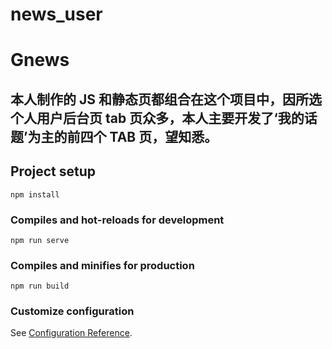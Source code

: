 # news_user

# Gnews

## 本人制作的 JS 和静态页都组合在这个项目中，因所选个人用户后台页 tab 页众多，本人主要开发了‘我的话题’为主的前四个 TAB 页，望知悉。

## Project setup

```
npm install
```

### Compiles and hot-reloads for development

```
npm run serve
```

### Compiles and minifies for production

```
npm run build
```

### Customize configuration

See [Configuration Reference](https://cli.vuejs.org/config/).
